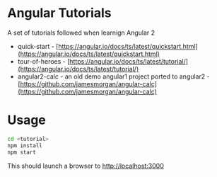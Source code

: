 Angular Tutorials
=================

A set of tutorials followed when learnign Angular 2

* quick-start - [https://angular.io/docs/ts/latest/quickstart.html](https://angular.io/docs/ts/latest/quickstart.html)
* tour-of-heroes - [https://angular.io/docs/ts/latest/tutorial/](https://angular.io/docs/ts/latest/tutorial/)
* angular2-calc - an old demo angular1 project ported to angular2 - [https://github.com/jamesmorgan/angular-calc](https://github.com/jamesmorgan/angular-calc)


Usage
=====

````bash
cd <tutorial>
npm install
npm start
````

This should launch a browser to [http://localhost:3000](http://localhost:3000)